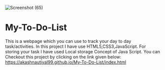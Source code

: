 ![Screenshot (65)](https://github.com/AkashNautiyal99/My-To-Do-List/assets/140531932/72fc7c90-7a9b-4b5c-8ec5-89087b362e5c)
# My-To-Do-List
This is a webpage which you can use to track your day to day task/activities.
In this project I have use HTML5,CSS3,JavaScript.
For storing your task I have used Local storage Concept of Java Script.
You can Checkout this project by clicking on the link given below:
https://akashnautiyal99.github.io/My-To-Do-List/index.html
